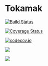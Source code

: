 # Tokamak

[![Build Status](https://travis-ci.org/djsegal/Tokamak.jl.svg?branch=master)](https://travis-ci.org/djsegal/Tokamak.jl)

[![Coverage Status](https://coveralls.io/repos/djsegal/Tokamak.jl/badge.svg?branch=master&service=github)](https://coveralls.io/github/djsegal/Tokamak.jl?branch=master)

[![codecov.io](http://codecov.io/github/djsegal/Tokamak.jl/coverage.svg?branch=master)](http://codecov.io/github/djsegal/Tokamak.jl?branch=master)

[![](https://img.shields.io/badge/docs-stable-blue.svg)](https://djsegal.github.io/Tokamak.jl/stable)

[![](https://img.shields.io/badge/docs-latest-blue.svg)](https://djsegal.github.io/Tokamak.jl/latest)
